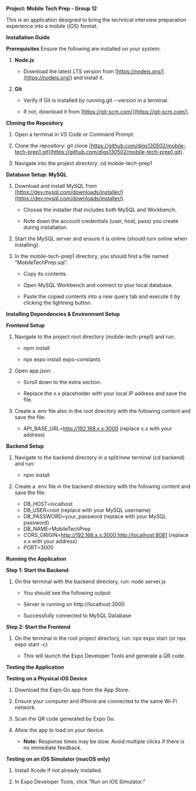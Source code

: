 **Project: Mobile Tech Prep - Group 12**

This is an application designed to bring the technical interview preparation experience into a mobile (iOS) format.

**Installation Guide**

**Prerequisites** Ensure the following are installed on your system:

1.  **Node.js**
    
    *   Download the latest LTS version from [https://nodejs.org/](https://nodejs.org/) and install it.
        
2.  **Git**
    
    *   Verify if Git is installed by running git --version in a terminal.
        
    *   If not, download it from [https://git-scm.com/](https://git-scm.com/).
        

**Cloning the Repository**

1.  Open a terminal in VS Code or Command Prompt.
    
2.  Clone the repository: git clone [https://github.com/digs130502/mobile-tech-prep1.git](https://github.com/digs130502/mobile-tech-prep1.git).
    
3.  Navigate into the project directory: cd mobile-tech-prep1
    

**Database Setup: MySQL**

1.  Download and install MySQL from [https://dev.mysql.com/downloads/installer/](https://dev.mysql.com/downloads/installer/).
    
    *   Choose the installer that includes both MySQL and Workbench.
        
    *   Note down the account credentials (user, host, pass) you create during installation.
        
2.  Start the MySQL server and ensure it is online (should turn online when installing).
    
3.  In the mobile-tech-prep1 directory, you should find a file named “MobileTechPrep.sql”.
    
    *   Copy its contents.
        
    *   Open MySQL Workbench and connect to your local database.
        
    *   Paste the copied contents into a new query tab and execute it by clicking the lightning button.
        

**Installing Dependencies & Environment Setup**

**Frontend Setup**

1.  Navigate to the project root directory (mobile-tech-prep1) and run:
   
    *   npm install
  
    *   npx expo install expo-constants
      
2.  Open app.json:
    
    *   Scroll down to the extra section.
        
    *   Replace the x.x placeholder with your local IP address and save the file.
        
3.  Create a .env file also in the root directory with the following content and save the file:

    *   API_BASE_URL=http://192.168.x.x:3000 (replace x.x with your address)
    

**Backend Setup**

1.  Navigate to the backend directory in a split/new terminal (cd backend) and run:
   
    *   npm install
  
2.  Create a .env file in the backend directory with the following content and save the file:
    
    *   DB_HOST=localhost
    *   DB_USER=root (replace with your MySQL username)
    *   DB_PASSWORD=your_password (replace with your MySQL password)
    *   DB_NAME=MobileTechPrep
    *   CORS_ORIGIN=http://192.168.x.x:3000,http://localhost:8081 (replace x.x with your address)
    *   PORT=3000

**Running the Application**

**Step 1: Start the Backend**

1.  On the terminal with the backend directory, run: node server.js
    
    *   You should see the following output:
        
    *   Server is running on http://localhost:3000
        
    *   Successfully connected to MySQL Database
        

**Step 2: Start the Frontend**

1.  On the terminal in the root project directory, run: npx expo start (or npx expo start -c)
    
    *   This will launch the Expo Developer Tools and generate a QR code.
        

**Testing the Application**

**Testing on a Physical iOS Device**

1.  Download the Expo Go app from the App Store.
    
2.  Ensure your computer and iPhone are connected to the same Wi-Fi network.
    
3.  Scan the QR code generated by Expo Go.
    
4.  Allow the app to load on your device.
    
    *   **Note:** Response times may be slow. Avoid multiple clicks if there is no immediate feedback.
        

**Testing on an iOS Simulator (macOS only)**

1.  Install Xcode if not already installed.
    
2.  In Expo Developer Tools, click “Run on iOS Simulator.”
